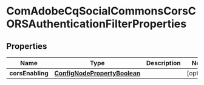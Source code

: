 

# ComAdobeCqSocialCommonsCorsCORSAuthenticationFilterProperties

## Properties

Name | Type | Description | Notes
------------ | ------------- | ------------- | -------------
**corsEnabling** | [**ConfigNodePropertyBoolean**](ConfigNodePropertyBoolean.md) |  |  [optional]



